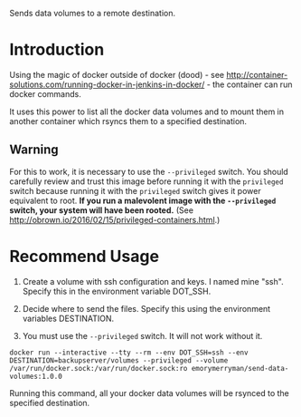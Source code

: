 
Sends data volumes to a remote destination.


# Introduction
Using the magic of docker outside of docker (dood) - see http://container-solutions.com/running-docker-in-jenkins-in-docker/ -
the container can run docker commands.

It uses this power to list all the docker data volumes and to mount them in another container which rsyncs them to a specified destination.


## Warning
For this to work, it is necessary to use the `--privileged` switch.
You should carefully review and trust this image before running it with the `privileged` switch because running it with the `privileged` switch gives it power equivalent to root.
**If you run a malevolent image with the `--privileged` switch, your system will have been rooted.**
(See http://obrown.io/2016/02/15/privileged-containers.html.)

# Recommend Usage

1) Create a volume with ssh configuration and keys.  I named mine "ssh".  Specify this in the environment variable DOT_SSH.

2) Decide where to send the files.  Specify this using the environment variables DESTINATION.

3) You must use the `--privileged` switch.  It will not work without it.

`docker run --interactive --tty --rm --env DOT_SSH=ssh --env DESTINATION=backupserver/volumes --privileged --volume /var/run/docker.sock:/var/run/docker.sock:ro emorymerryman/send-data-volumes:1.0.0`

Running this command, all your docker data volumes will be rsynced to the specified destination.